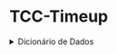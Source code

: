 # TCC-Timeup

<details>
<summary>Dicionário de Dados</summary><br>

| Tabelas   | Relacionamento                          | Descrição                                                            |
|:---------:|:---------------------------------------:|:--------------------------------------------------------------------:|
| Foto      | Pertence a Cliente, Vendedor ou Produto | Armazena o nome dos arquivos de imagem armazenados no host do site   |
| Cliente   | Possui Foto e Orçamentos                | Armazena os dados referentes a um cliente                            |
| Vendedor  | Possui Foto e Produtos                  | Armazena os dados referentes a um vendedor                           |
| Produto   | Pertence a Vendedor                     | Armazena os dados referentes a um produto cadastrado por um vendedor |
| Orçamento | Pertence a Cliente                      | Armazena os dados referentes a um orçamento feito por um cliente     |

<details>
<summary>Foto</summary><br>

| Nome dos dados | Tipo de dados | Comprimento | Restrições   | Valor padrão   | Descrição                                                 |
|:--------------:|:-------------:|:-----------:|:------------:|:--------------:|:---------------------------------------------------------:|
| ID             | INT           | Default     | PK, NOT NULL | auto_increment | Número de identificação da foto, definido automaticamente |
| Nome           | INT           | 255         | NOT NULL     | N/A            | Nome do arquivo de imagem armazenado no host do site      |

</details>

<details>
<summary>Cliente</summary><br>

| Nome dos dados  | Tipo de dados | Comprimento | Restrições   | Valor padrão   | Descrição                                                        |
|:---------------:|:-------------:|:-----------:|:------------:|:--------------:|:----------------------------------------------------------------:|
| ID              | INT           | Default     | PK, NOT NULL | auto_increment | Número de identificação do cliente, definido automaticamente     |
| Foto_ID         | INT           | Default     | FK, NOT NULL | N/A            | Número de identificação de uma foto, definido durante o cadastro |
| Nome            | VARCHAR       | 50          | NOT NULL     | N/A            | Nome do cliente                                                  |
| Data_Nascimento | DATE          | Default     | NOT NULL     | N/A            | Data de nascimento do cliente                                    |
| CPF             | INT           | 11          | NOT NULL     | N/A            | CPF do cliente                                                   |
| Telefone        | INT           | 11          | NOT NULL     | N/A            | Telefone do cliente                                              |
| Email           | VARCHAR       | 50          | NOT NULL     | N/A            | Email do cliente                                                 |
| Senha           | VARCHAR       | 20          | NOT NULL     | N/A            | Senha do cliente                                                 |
| Rua             | VARCHAR       | 100         | NOT NULL     | N/A            | Rua do cliente                                                   |
| Numero          | INT           | Default     | NOT NULL     | N/A            | Número do cliente                                                |

</details>

<details>
<summary>Vendedor</summary><br>

| Nome dos dados | Tipo de dados | Comprimento | Restrições   | Valor padrão   | Descrição                                                        |
|:--------------:|:-------------:|:-----------:|:------------:|:--------------:|:----------------------------------------------------------------:|
| ID             | INT           | Default     | PK, NOT NULL | auto_increment | Número de identificação do vendedor, definido automaticamente    |
| Foto_ID        | INT           | Default     | FK, NOT NULL | N/A            | Número de identificação de uma foto, definido durante o cadastro |
| Nome           | VARCHAR       | 50          | NOT NULL     | N/A            | Nome do vendedor                                                 |
| CNPJ           | INT           | 14          | NOT NULL     | N/A            | CNPJ do vendedor                                                 |
| Email          | VARCHAR       | 50          | NOT NULL     | N/A            | Email do vendedor                                                |
| Senha          | VARCHAR       | 20          | NOT NULL     | N/A            | Senha do vendedor                                                |
| Rua            | VARCHAR       | Default     | NOT NULL     | N/A            | Rua do vendedor                                                  |
| Numero         | INT           | Default     | NOT NULL     | N/A            | Número do vendedor                                               |

</details>

<details>
<summary>Produto</summary><br>

| Nome dos dados | Tipo de dados | Comprimento | Restrições   | Valor padrão   | Descrição                                                             |
|:--------------:|:-------------:|:-----------:|:------------:|:--------------:|:---------------------------------------------------------------------:|
| ID             | INT           | Default     | PK, NOT NULL | auto_increment | Número de identificação do produto, definido automaticamente          |
| Foto_ID        | INT           | Default     | FK, NOT NULL | N/A            | Número de identificação de uma foto, definido durante o cadastro      |
| Nome           | VARCHAR       | 50          | NOT NULL     | N/A            | Nome do produto                                                       |
| Valor          | INT           | Default     | NOT NULL     | N/A            | Valor do produto, definido pelo vendedor                              |
| Categoria      | VARCHAR       | 20          | NOT NULL     | N/A            | Categoria do produto, definida pelo vendedor                          |
| Vendedor_ID    | INT           | Default     | FK, NOT NULL | N/A            | Número de identificação do vendedor que efetuou o cadastro do produto |

</details>

<details>
<summary>Orcamento</summary><br>

| Nome dos dados | Tipo de dados | Comprimento | Restrições   | Valor padrão   | Descrição                                                             |
|:--------------:|:-------------:|:-----------:|:------------:|:--------------:|:---------------------------------------------------------------------:|
| ID             | INT           | Default     | PK, NOT NULL | auto_increment | Número de identificação do produto, definido automaticamente          |
| Cliente_ID     | INT           | Default     | NOT NULL     | N/A            | Número de identificação do cliente gerador do orçamento               |
| Produto_ID     | INT           | Default     | NOT NULL     | N/A            | Número de identificação do produto escolhido para o orçamento         |
| Data_Orcamento | DATE          | 50          | NOT NULL     | N/A            | Data em que o orçamento foi gerado                                    |

</details>

</details>
